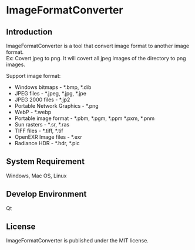 ImageFormatConverter
====================

## Introduction
ImageFormatConverter is a tool that convert image format to another image format.  
Ex: Covert jpeg to png. It will covert all jpeg images of the directory to png images.  

Support image format:  
- Windows bitmaps - *.bmp, *.dib
- JPEG files - *.jpeg, *.jpg, *.jpe
- JPEG 2000 files - *.jp2
- Portable Network Graphics - *.png
- WebP - *.webp
- Portable image format - *.pbm, *.pgm, *.ppm *.pxm, *.pnm
- Sun rasters - *.sr, *.ras
- TIFF files - *.tiff, *.tif
- OpenEXR Image files - *.exr
- Radiance HDR - *.hdr, *.pic

## System Requirement
Windows, Mac OS, Linux  

## Develop Environment
Qt  

## License
ImageFormatConverter is published under the MIT license.  
